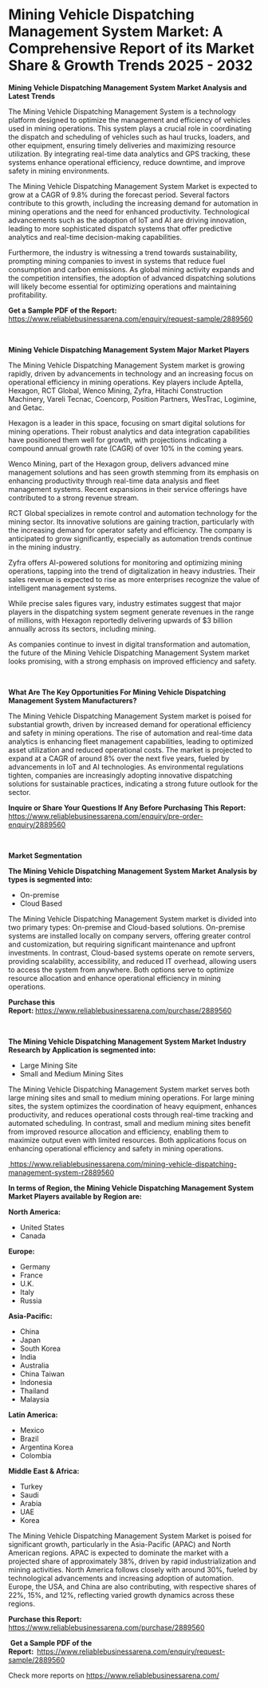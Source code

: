 <p><h1>Mining Vehicle Dispatching Management System Market: A Comprehensive Report of its Market Share & Growth Trends 2025 - 2032</h1></p><p><strong>Mining Vehicle Dispatching Management System Market Analysis and Latest Trends</strong></p>
<p><p>The Mining Vehicle Dispatching Management System is a technology platform designed to optimize the management and efficiency of vehicles used in mining operations. This system plays a crucial role in coordinating the dispatch and scheduling of vehicles such as haul trucks, loaders, and other equipment, ensuring timely deliveries and maximizing resource utilization. By integrating real-time data analytics and GPS tracking, these systems enhance operational efficiency, reduce downtime, and improve safety in mining environments.</p><p>The Mining Vehicle Dispatching Management System Market is expected to grow at a CAGR of 9.8% during the forecast period. Several factors contribute to this growth, including the increasing demand for automation in mining operations and the need for enhanced productivity. Technological advancements such as the adoption of IoT and AI are driving innovation, leading to more sophisticated dispatch systems that offer predictive analytics and real-time decision-making capabilities.</p><p>Furthermore, the industry is witnessing a trend towards sustainability, prompting mining companies to invest in systems that reduce fuel consumption and carbon emissions. As global mining activity expands and the competition intensifies, the adoption of advanced dispatching solutions will likely become essential for optimizing operations and maintaining profitability.</p></p>
<p><strong>Get a Sample PDF of the Report:&nbsp;</strong> <a href="https://www.reliablebusinessarena.com/enquiry/request-sample/2889560?utm_campaign=2518&utm_medium=2&utm_source=Github&utm_content=ia&utm_term=14032025&utm_id=mining-vehicle-dispatching-management-system">https://www.reliablebusinessarena.com/enquiry/request-sample/2889560</a></p>
<p>&nbsp;</p>
<p><strong>Mining Vehicle Dispatching Management System Major Market Players</strong></p>
<p><p>The Mining Vehicle Dispatching Management System market is growing rapidly, driven by advancements in technology and an increasing focus on operational efficiency in mining operations. Key players include Aptella, Hexagon, RCT Global, Wenco Mining, Zyfra, Hitachi Construction Machinery, Vareli Tecnac, Coencorp, Position Partners, WesTrac, Logimine, and Getac.</p><p>Hexagon is a leader in this space, focusing on smart digital solutions for mining operations. Their robust analytics and data integration capabilities have positioned them well for growth, with projections indicating a compound annual growth rate (CAGR) of over 10% in the coming years. </p><p>Wenco Mining, part of the Hexagon group, delivers advanced mine management solutions and has seen growth stemming from its emphasis on enhancing productivity through real-time data analysis and fleet management systems. Recent expansions in their service offerings have contributed to a strong revenue stream.</p><p>RCT Global specializes in remote control and automation technology for the mining sector. Its innovative solutions are gaining traction, particularly with the increasing demand for operator safety and efficiency. The company is anticipated to grow significantly, especially as automation trends continue in the mining industry.</p><p>Zyfra offers AI-powered solutions for monitoring and optimizing mining operations, tapping into the trend of digitalization in heavy industries. Their sales revenue is expected to rise as more enterprises recognize the value of intelligent management systems.</p><p>While precise sales figures vary, industry estimates suggest that major players in the dispatching system segment generate revenues in the range of millions, with Hexagon reportedly delivering upwards of $3 billion annually across its sectors, including mining.</p><p>As companies continue to invest in digital transformation and automation, the future of the Mining Vehicle Dispatching Management System market looks promising, with a strong emphasis on improved efficiency and safety.</p></p>
<p>&nbsp;</p>
<p><strong>What Are The Key Opportunities For Mining Vehicle Dispatching Management System Manufacturers?</strong></p>
<p><p>The Mining Vehicle Dispatching Management System market is poised for substantial growth, driven by increased demand for operational efficiency and safety in mining operations. The rise of automation and real-time data analytics is enhancing fleet management capabilities, leading to optimized asset utilization and reduced operational costs. The market is projected to expand at a CAGR of around 8% over the next five years, fueled by advancements in IoT and AI technologies. As environmental regulations tighten, companies are increasingly adopting innovative dispatching solutions for sustainable practices, indicating a strong future outlook for the sector.</p></p>
<p><strong>Inquire or Share Your Questions If Any Before Purchasing This Report:</strong> <a href="https://www.reliablebusinessarena.com/enquiry/pre-order-enquiry/2889560?utm_campaign=2518&utm_medium=2&utm_source=Github&utm_content=ia&utm_term=14032025&utm_id=mining-vehicle-dispatching-management-system">https://www.reliablebusinessarena.com/enquiry/pre-order-enquiry/2889560</a></p>
<p>&nbsp;</p>
<p><strong>Market Segmentation</strong></p>
<p><strong>The Mining Vehicle Dispatching Management System Market Analysis by types is segmented into:</strong></p>
<p><ul><li>On-premise</li><li>Cloud Based</li></ul></p>
<p><p>The Mining Vehicle Dispatching Management System market is divided into two primary types: On-premise and Cloud-based solutions. On-premise systems are installed locally on company servers, offering greater control and customization, but requiring significant maintenance and upfront investments. In contrast, Cloud-based systems operate on remote servers, providing scalability, accessibility, and reduced IT overhead, allowing users to access the system from anywhere. Both options serve to optimize resource allocation and enhance operational efficiency in mining operations.</p></p>
<p><strong>Purchase this Report:&nbsp;</strong><a href="https://www.reliablebusinessarena.com/purchase/2889560?utm_campaign=2518&utm_medium=2&utm_source=Github&utm_content=ia&utm_term=14032025&utm_id=mining-vehicle-dispatching-management-system">https://www.reliablebusinessarena.com/purchase/2889560</a></p>
<p>&nbsp;</p>
<p><strong>The Mining Vehicle Dispatching Management System Market Industry Research by Application is segmented into:</strong></p>
<p><ul><li>Large Mining Site</li><li>Small and Medium Mining Sites</li></ul></p>
<p><p>The Mining Vehicle Dispatching Management System market serves both large mining sites and small to medium mining operations. For large mining sites, the system optimizes the coordination of heavy equipment, enhances productivity, and reduces operational costs through real-time tracking and automated scheduling. In contrast, small and medium mining sites benefit from improved resource allocation and efficiency, enabling them to maximize output even with limited resources. Both applications focus on enhancing operational efficiency and safety in mining operations.</p></p>
<p><a href="https://www.reliablebusinessarena.com/mining-vehicle-dispatching-management-system-r2889560?utm_campaign=2518&utm_medium=2&utm_source=Github&utm_content=ia&utm_term=14032025&utm_id=mining-vehicle-dispatching-management-system">&nbsp;https://www.reliablebusinessarena.com/mining-vehicle-dispatching-management-system-r2889560</a></p>
<p><strong>In terms of Region, the Mining Vehicle Dispatching Management System Market Players available by Region are:</strong></p>
<p>
    <p> <strong> North America: </strong>
        <ul>
            <li>United States</li>
            <li>Canada</li>
        </ul>
        </p> 
    <p> <strong> Europe: </strong>
        <ul>
            <li>Germany</li>
            <li>France</li>
            <li>U.K.</li>
            <li>Italy</li>
            <li>Russia</li>
        </ul>
        </p> 
    <p> <strong> Asia-Pacific: </strong>
        <ul>
            <li>China</li>
            <li>Japan</li>
            <li>South Korea</li>
            <li>India</li>
            <li>Australia</li>
            <li>China Taiwan</li>
            <li>Indonesia</li>
            <li>Thailand</li>
            <li>Malaysia</li>
        </ul>
        </p> 
    <p> <strong> Latin America: </strong>
        <ul>
            <li>Mexico</li>
            <li>Brazil</li>
            <li>Argentina Korea</li>
            <li>Colombia</li>
        </ul>
        </p> 
    <p> <strong> Middle East & Africa: </strong>
        <ul>
            <li>Turkey</li>
            <li>Saudi</li>
            <li>Arabia</li>
            <li>UAE</li>
            <li>Korea</li>
        </ul>
    </p>
    </p>
<p><p>The Mining Vehicle Dispatching Management System Market is poised for significant growth, particularly in the Asia-Pacific (APAC) and North American regions. APAC is expected to dominate the market with a projected share of approximately 38%, driven by rapid industrialization and mining activities. North America follows closely with around 30%, fueled by technological advancements and increasing adoption of automation. Europe, the USA, and China are also contributing, with respective shares of 22%, 15%, and 12%, reflecting varied growth dynamics across these regions.</p></p>
<p><strong>Purchase this Report: </strong><a href="https://www.reliablebusinessarena.com/purchase/2889560?utm_campaign=2518&utm_medium=2&utm_source=Github&utm_content=ia&utm_term=14032025&utm_id=mining-vehicle-dispatching-management-system">https://www.reliablebusinessarena.com/purchase/2889560</a></p>
<p>&nbsp;<strong>Get a Sample PDF of the Report:&nbsp;&nbsp;</strong><a href="https://www.reliablebusinessarena.com/enquiry/request-sample/2889560?utm_campaign=2518&utm_medium=2&utm_source=Github&utm_content=ia&utm_term=14032025&utm_id=mining-vehicle-dispatching-management-system">https://www.reliablebusinessarena.com/enquiry/request-sample/2889560</a></p>
<p><strong></strong></p>
<p>Check more reports on <a href="https://www.reliablebusinessarena.com/?utm_campaign=2518&utm_medium=2&utm_source=Github&utm_content=ia&utm_term=14032025&utm_id=mining-vehicle-dispatching-management-system">https://www.reliablebusinessarena.com/</a></p>